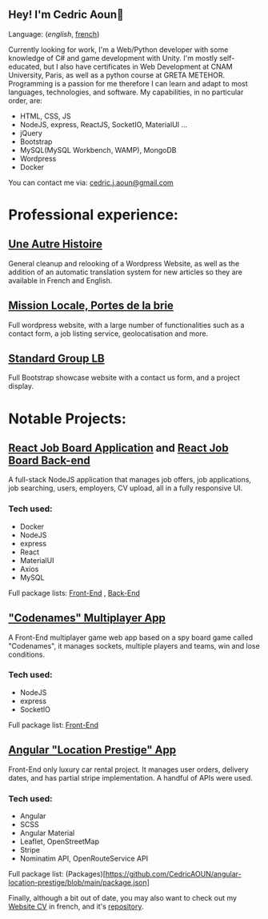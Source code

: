 ## Hey! I'm Cedric Aoun👋

Language: (_english_, [french](https://github.com/CedricAOUN/CedricAOUN/blob/main/README-FR.md))

Currently looking for work, I'm a Web/Python developer with some knowledge of C# and game development with Unity. I'm mostly self-educated, but I also have certificates in Web Development at CNAM University, Paris, as well as a python course at GRETA METEHOR. Programming is a passion for me therefore I can learn and adapt to most languages, technologies, and software. My capabilities, in no particular order, are:

- HTML, CSS, JS
- NodeJS, express, ReactJS, SocketIO, MaterialUI ...
- jQuery
- Bootstrap
- MySQL(MySQL Workbench, WAMP), MongoDB
- Wordpress
- Docker

You can contact me via: [cedric.j.aoun@gmail.com](mailto:cedric.j.aoun@gmail.com)

# Professional experience:

## [Une Autre Histoire](http://une-autre-histoire.org/fr/)

General cleanup and relooking of a Wordpress Website, as well as the addition of an automatic translation system for new articles so they are available in French and English.

## [Mission Locale, Portes de la brie](https://portesdelabrie.org/)

Full wordpress website, with a large number of functionalities such as a contact form, a job listing service, geolocatisation and more.

## [Standard Group LB](https://standardgrouplb.com/)

Full Bootstrap showcase website with a contact us form, and a project display.

# Notable Projects:

## [React Job Board Application](https://github.com/CedricAOUN/react-job-board-ui) and [React Job Board Back-end](https://github.com/CedricAOUN/react-job-board-backend)

A full-stack NodeJS application that manages job offers, job applications, job searching, users, employers, CV upload, all in a fully responsive UI.

### Tech used:

- Docker
- NodeJS
- express
- React
- MaterialUI
- Axios
- MySQL

Full package lists: [Front-End](https://github.com/CedricAOUN/react-job-board-ui/blob/main/package.json) , [Back-End](https://github.com/CedricAOUN/react-job-board-backend/blob/main/package.json)

## ["Codenames" Multiplayer App](https://github.com/CedricAOUN/Codenames-nodeJS)

A Front-End multiplayer game web app based on a spy board game called "Codenames", it manages sockets, multiple players and teams, win and lose conditions.

### Tech used:

- NodeJS
- express
- SocketIO

Full package list: [Front-End](https://github.com/CedricAOUN/Codenames-nodeJS/blob/master/package.json)

## [Angular "Location Prestige" App](https://github.com/CedricAOUN/angular-location-prestige)

Front-End only luxury car rental project. It manages user orders, delivery dates, and has partial stripe implementation. A handful of APIs were used.

### Tech used:

- Angular
- SCSS
- Angular Material
- Leaflet, OpenStreetMap
- Stripe
- Nominatim API, OpenRouteService API

Full package list: (Packages)[https://github.com/CedricAOUN/angular-location-prestige/blob/main/package.json]


Finally, although a bit out of date, you may also want to check out my [Website CV](https://cedricaoun.github.io/index.html) in french, and it's [repository](https://github.com/CedricAOUN/CedricAOUN.github.io).
